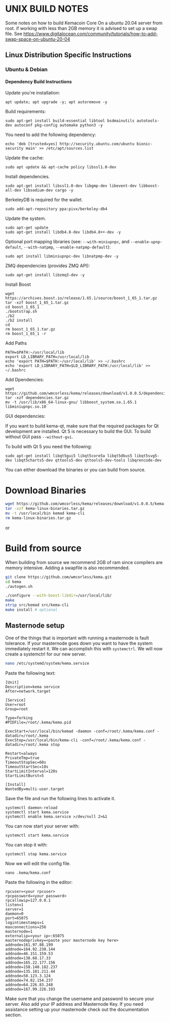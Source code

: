 UNIX BUILD NOTES
====================
Some notes on how to build Kemacoin Core On a ubuntu 20.04 server from root.
if working with less than 2GB memory it is advised to set up a swap file. See https://www.digitalocean.com/community/tutorials/how-to-add-swap-space-on-ubuntu-20-04

## Linux Distribution Specific Instructions

### Ubuntu & Debian

#### Dependency Build Instructions

Update you're installation:

    apt update; apt upgrade -y; apt autoremove -y

Build requirements:

    sudo apt-get install build-essential libtool bsdmainutils autotools-dev autoconf pkg-config automake python3 -y

You need to add the following dependency:

    echo 'deb [trusted=yes] http://security.ubuntu.com/ubuntu bionic-security main' >> /etc/apt/sources.list

Update the cache:

    sudo apt update && apt-cache policy libssl1.0-dev
    
Install dependencies.

    sudo apt-get install libssl1.0-dev libgmp-dev libevent-dev libboost-all-dev libsodium-dev cargo -y

BerkeleyDB is required for the wallet.

    sudo add-apt-repository ppa:pivx/berkeley-db4

Update the system.

    sudo apt-get update
    sudo apt-get install libdb4.8-dev libdb4.8++-dev -y

Optional port mapping libraries (see: `--with-miniupnpc`, and `--enable-upnp-default`, `--with-natpmp`, `--enable-natpmp-default`):

    sudo apt install libminiupnpc-dev libnatpmp-dev -y

ZMQ dependencies (provides ZMQ API):

    sudo apt-get install libzmq3-dev -y

Install Boost

    wget https://archives.boost.io/release/1.65.1/source/boost_1_65_1.tar.gz
    tar -xzf boost_1_65_1.tar.gz
    cd boost_1_65_1
    ./bootstrap.sh
    ./b2
    ./b2 install
    cd
    rm boost_1_65_1.tar.gz
    rm boost_1_65_1 -r
    
Add Paths

    PATH=$PATH:~/usr/local/lib
    export LD_LIBRARY_PATH=/usr/local/lib
    echo 'export PATH=$PATH:~/usr/local/lib' >> ~/.bashrc
    echo 'export LD_LIBRARY_PATH=$LD_LIBRARY_PATH:/usr/local/lib' >> ~/.bashrc

Add Dpendencies:

    wget https://github.com/wmcorless/kema/releases/download/v1.0.0.5/dependencies.tar.gz
    tar -xzf dependencies.tar.gz
    mv -t /usr/lib/x86_64-linux-gnu/ libboost_system.so.1.65.1 libminiupnpc.so.10

GUI dependencies:

If you want to build kema-qt, make sure that the required packages for Qt development
are installed. Qt 5 is necessary to build the GUI.
To build without GUI pass `--without-gui`.

To build with Qt 5 you need the following:

    sudo apt-get install libqt5gui5 libqt5core5a libqt5dbus5 libqt5svg5-dev libqt5charts5-dev qttools5-dev qttools5-dev-tools libqrencode-dev

You can either download the binaries or you can build from source.

# Download Binaries

```bash
wget https://github.com/wmcorless/kema/releases/download/v1.0.0.5/kema-linux-binaries.tar.gz
tar -xzf kema-linux-binaries.tar.gz
mv -t /usr/local/bin kemad kema-cli
rm kema-linux-binaries.tar.gz
```
or

# Build from source
When building from source we recommend 2GB of ram since compilers are memory intensive. Adding a swapfile is also recommended.
    
```bash
git clone https://github.com/wmcorless/kema.git
cd kema
./autogen.sh
```
```bash
./configure --with-boost-libdir=/usr/local/lib/
make
strip src/kemad src/kema-cli
make install # optional
```

Masternode setup
----
One of the things that is important with running a masternode is fault tolerance. If your masternode goes down you want to have the system immediately restart it. We can accomplish this with `systemctrl`. We will now create a systemctrl for our new server.

```bash
nano /etc/systemd/system/kema.service
```
Paste the following text:

    [Unit]
    Description=kema service
    After=network.target

    [Service]
    User=root
    Group=root

    Type=forking
    #PIDFile=/root/.kema/kema.pid

    ExecStart=/usr/local/bin/kemad -daemon -conf=/root/.kema/kema.conf -datadir=/root/.kema
    ExecStop=/usr/local/bin/kema-cli -conf=/root/.kema/kema.conf -datadir=/root/.kema stop

    Restart=always
    PrivateTmp=true
    TimeoutStopSec=60s
    TimeoutStartSec=10s
    StartLimitInterval=120s    
    StartLimitBurst=5

    [Install]
    WantedBy=multi-user.target

Save the file and run the following lines to activate it.

    systemctl daemon-reload
    systemctl start kema.service
    systemctl enable kema.service >/dev/null 2>&1

You can now start your server with:

    systemctl start kema.service

You can stop it with:

    systemctl stop kema.service

Now we will edit the config file.

    nano .kema/kema.conf

Paste the following in the editor:

    rpcuser=<your rpcuser>
    rpcpassword=<your password>
    rpcallowip=127.0.0.1
    listen=1
    server=1
    daemon=0
    port=65075
    logintimestamps=1
    maxconnections=256
    masternode=1
    externalip=<your ip>:65075
    masternodeprivkey=<paste your masternode key here>
    addnode=161.97.88.199
    addnode=164.92.230.144
    addnode=46.151.159.53
    addnode=138.68.17.33
    addnode=165.22.177.156	
    addnode=158.140.182.237
    addnode=135.181.211.44
    addnode=50.123.3.124
    addnode=74.82.154.237	
    addnode=64.226.83.248
    addnode=167.99.226.193

Make sure that you change the username and password to secure your server. Also add your IP address and Masternode Key. If you need assistance setting up your masternode check out the documentation section.
